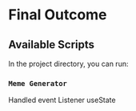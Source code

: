 # Final Outcome



## Available Scripts

In the project directory, you can run:

### `Meme Generator`

Handled event Listener
useState



